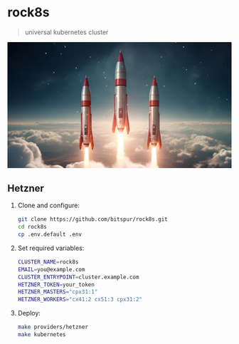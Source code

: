 # rock8s

> universal kubernetes cluster

![](./rock8t.jpg)

## Hetzner

1. Clone and configure:
    ```bash
    git clone https://github.com/bitspur/rock8s.git
    cd rock8s
    cp .env.default .env
    ```

2. Set required variables:
    ```bash
    CLUSTER_NAME=rock8s
    EMAIL=you@example.com
    CLUSTER_ENTRYPOINT=cluster.example.com
    HETZNER_TOKEN=your_token
    HETZNER_MASTERS="cpx31:1"
    HETZNER_WORKERS="cx41:2 cx51:3 cpx31:2"
    ```

3. Deploy:
    ```bash
    make providers/hetzner
    make kubernetes
    ```
